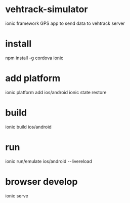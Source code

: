 # vehtrack-simulator
ionic framework GPS app to send data to vehtrack server

# install
npm install -g cordova ionic

# add platform
ionic platform add ios/android
ionic state restore

# build
ionic build ios/android

# run 
ionic run/emulate ios/android --livereload

# browser develop
ionic serve
